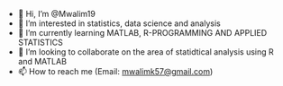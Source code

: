 - 👋 Hi, I’m @Mwalim19
- 👀 I’m interested in statistics, data science and analysis
- 🌱 I’m currently learning MATLAB, R-PROGRAMMING AND APPLIED STATISTICS
- 💞️ I’m looking to collaborate on the area of statidtical analysis using R and MATLAB
- 📫 How to reach me (Email: mwalimk57@gmail.com)
